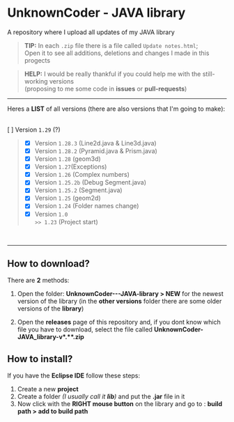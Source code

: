 # UnknownCoder - JAVA library
A repository where I upload all updates of my JAVA library
> **TIP:** In each <code>.zip</code> file there is a file called <code>Update notes.html</code>;<br> Open it to see all additions, deletions and changes I made in this progects

> **HELP:** I would be really thankful if you could help me with the still-working versions<br> (proposing to me some code in **issues** or **pull-requests**)
***

Heres a **LIST** of all versions (there are also versions that I'm going to make):
<br>
<br>

 [ ] Version <code>1.29</code> (?)
> - [x] Version <code>1.28.3</code> (Line2d.java & Line3d.java)
> - [x] Version <code>1.28.2</code> (Pyramid.java & Prism.java)
> - [x] Version <code>1.28</code> (geom3d)
> - [x] Version <code>1.27</code >(Exceptions)
> - [x] Version <code>1.26</code> (Complex numbers)
> - [x] Version <code>1.25.2b</code> (Debug Segment.java)
> - [x] Version <code>1.25.2</code> (Segment.java)
> - [x] Version <code>1.25</code> (geom2d)
> - [x] Version <code>1.24</code> (Folder names change)
> - [x] Version <code>1.0 >> 1.23</code> (Project start)
<br>
<hr>

## How to download?
There are **2** methods:
1. Open the folder: **UnknownCoder---JAVA-library > NEW** for the newest version of the library (in the **other versions** folder there are some older versions of the **library**)

2. Open the **releases** page of this repository and, if you dont know which file you have to download, select the file called **UnknownCoder-JAVA_library-v\*.\*\*.zip**

## How to install?
If you have the **Eclipse IDE** follow these steps:
1. Create a new **project**
2. Create a folder *(I usually call it **lib**)* and put the **.jar** file in it
3. Now click with the **RIGHT mouse button** on the library and go to : **build path > add to build path**
